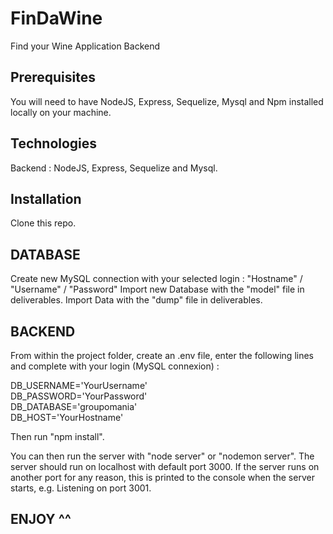 # FinDaWine

Find your Wine Application Backend

## Prerequisites

You will need to have NodeJS, Express, Sequelize, Mysql and Npm installed locally on your machine.

## Technologies

Backend : NodeJS, Express, Sequelize and Mysql.

## Installation

Clone this repo. 

## DATABASE

Create new MySQL connection with your selected login : "Hostname" / "Username" / "Password"
Import new Database with the "model" file in deliverables.
Import Data with the "dump" file in deliverables.

## BACKEND

From within the project folder, create an .env file, enter the following lines and complete with your login (MySQL connexion) :

DB_USERNAME='YourUsername'<br/>
DB_PASSWORD='YourPassword'<br/>
DB_DATABASE='groupomania'<br/>
DB_HOST='YourHostname'

Then run "npm install". 

You can then run the server with "node server" or "nodemon server". The server should run on localhost with default port 3000. If the server runs on another port for any reason, this is printed to the console when the server starts, e.g. Listening on port 3001.

## ENJOY ^^